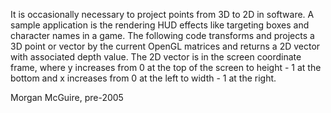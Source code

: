 It is occasionally necessary to project points from 3D to 2D in software. A sample application
is the rendering HUD effects like targeting boxes and character names in a game. The following
code transforms and projects a 3D point or vector by the current OpenGL matrices and returns a
2D vector with associated depth value. The 2D vector is in the screen coordinate frame, where y
increases from 0 at the top of the screen to height - 1 at the bottom and x increases from 0 at
the left to width - 1 at the right. 

Morgan McGuire, pre-2005
